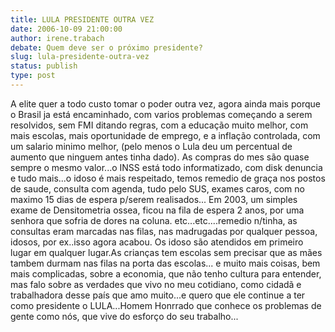 ```yaml
---
title: LULA PRESIDENTE OUTRA VEZ
date: 2006-10-09 21:00:00
author: irene.trabach
debate: Quem deve ser o próximo presidente?
slug: lula-presidente-outra-vez
status: publish 
type: post
---
```



A elite quer a todo custo tomar o poder outra vez, agora ainda mais
porque o Brasil ja está encaminhado, com varios problemas começando a
serem resolvidos, sem FMI ditando regras, com a educação muito melhor,
com mais escolas, mais oportunidade de emprego, e a inflação
controlada, com um salario minimo melhor, (pelo menos o Lula deu um
percentual de aumento que ninguem antes tinha dado). As compras do mes
são quase sempre o mesmo valor...o INSS está todo informatizado, com
disk denuncia e tudo mais...o idoso é mais respeitado, temos remedio de
graça nos postos de saude, consulta com agenda, tudo pelo SUS, exames
caros, com no maximo 15 dias de espera p/serem realisados...
Em 2003, um simples exame de Densitometria ossea, ficou na fila de
espera 2 anos, por uma senhora que sofria de dores na coluna.
etc...etc....remedio n/tinha, as consultas eram marcadas nas filas, nas
madrugadas por qualquer pessoa, idosos, por ex..isso agora acabou. Os
idoso são atendidos em primeiro lugar em qualquer lugar.As crianças tem
escolas sem precisar que as mães tambem durmam nas filas na porta das
escolas... e muito mais coisas, bem mais complicadas, sobre a economia,
que não tenho cultura para entender, mas falo sobre as verdades que
vivo no meu cotidiano, como cidadã e trabalhadora desse país que amo
muito...e quero que ele continue a ter como presidente o LULA...Homem
Honrrado que conhece os problemas de gente como nós, que vive do
esforço do seu trabalho...
